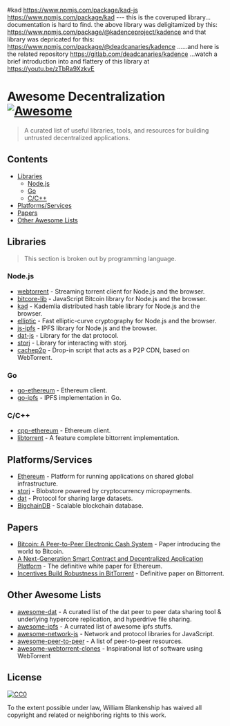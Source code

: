 #kad
https://www.npmjs.com/package/kad-js
https://www.npmjs.com/package/kad --- this is the coveruped library... documentation is hard to find.
the above library was deligitamized by this: https://www.npmjs.com/package/@kadenceproject/kadence
and that library was depricated for this: https://www.npmjs.com/package/@deadcanaries/kadence
......and here is the related repository https://gitlab.com/deadcanaries/kadence
...watch a brief introduction into and flattery of this library at https://youtu.be/zTbRa9XzkvE




# Awesome Decentralization [![Awesome](https://cdn.rawgit.com/sindresorhus/awesome/d7305f38d29fed78fa85652e3a63e154dd8e8829/media/badge.svg)](https://github.com/sindresorhus/awesome)

> A curated list of useful libraries, tools, and resources for building untrusted decentralized applications.

## Contents

- [Libraries](#libraries)
  - [Node.js](#nodejs)
  - [Go](#go)
  - [C/C++](#cc)
- [Platforms/Services](#platformsservices)
- [Papers](#papers)
- [Other Awesome Lists](#other-awesome-lists)
  

## Libraries

> This section is broken out by programming language.

### Node.js

* [webtorrent](https://github.com/feross/webtorrent) - Streaming torrent client for Node.js and the browser.
* [bitcore-lib](https://github.com/bitpay/bitcore-lib) - JavaScript Bitcoin library for Node.js and the browser.
* [kad](https://github.com/kadtools/kad) - Kademlia distributed hash table library for Node.js and the browser.
* [elliptic](https://github.com/indutny/elliptic) - Fast elliptic-curve cryptography for Node.js and the browser.
* [js-ipfs](https://github.com/ipfs/js-ipfs) - IPFS library for Node.js and the browser.
* [dat-js](https://github.com/joehand/dat-js) - Library for the dat protocol.
* [storj](https://github.com/storj/core) - Library for interacting with storj.
* [cachep2p](http://www.cachep2p.com/) - Drop-in script that acts as a P2P CDN, based on WebTorrent.

### Go

* [go-ethereum](https://github.com/ethereum/go-ethereum) - Ethereum client.
* [go-ipfs](https://github.com/ipfs/go-ipfs) - IPFS implementation in Go.

### C/C++

* [cpp-ethereum](https://github.com/ethereum/cpp-ethereum) - Ethereum client.
* [libtorrent](http://www.libtorrent.org/) - A feature complete bittorrent implementation.

## Platforms/Services

* [Ethereum](https://www.ethereum.org/) - Platform for running applications on shared global infrastructure.
* [storj](https://storj.io) - Blobstore powered by cryptocurrency micropayments.
* [dat](https://dat-data.com) - Protocol for sharing large datasets.
* [BigchainDB](https://www.bigchaindb.com/) - Scalable blockchain database.

## Papers

* [Bitcoin: A Peer-to-Peer Electronic Cash System](https://bitcoin.org/bitcoin.pdf) - Paper introducing the world to Bitcoin.
* [A Next-Generation Smart Contract and Decentralized Application Platform](https://github.com/ethereum/wiki/wiki/White-Paper) - The definitive white paper for Ethereum.
* [Incentives Build Robustness in BitTorrent](http://www.bittorrent.org/bittorrentecon.pdf) - Definitive paper on Bittorrent.

## Other Awesome Lists

* [awesome-dat](https://github.com/clkao/awesome-dat) - A curated list of the dat peer to peer data sharing tool & underlying hypercore replication, and hyperdrive file sharing.
* [awesome-ipfs](https://github.com/ipfs/awesome-ipfs) - A currated list of awesome ipfs stuffs.
* [awesome-network-js](https://github.com/Kikobeats/awesome-network-js) - Network and protocol libraries for JavaScript.
* [awesome-peer-to-peer](https://github.com/kgryte/awesome-peer-to-peer) - A list of peer-to-peer resources.
* [awesome-webtorrent-clones](https://github.com/DiegoRBaquero/awesome-webtorrent-clones) - Inspirational list of software using WebTorrent

## License

[![CC0](http://mirrors.creativecommons.org/presskit/buttons/88x31/svg/cc-zero.svg)](https://creativecommons.org/publicdomain/zero/1.0/)

To the extent possible under law, William Blankenship has waived all copyright and related or neighboring rights to this work.
